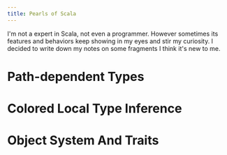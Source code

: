 ```yaml
---
title: Pearls of Scala
---
```


I'm not a expert in Scala, not even a programmer. However sometimes its features and behaviors keep showing in my eyes and stir my curiosity. I decided to write down my notes on some fragments I think it's new to me.

# Path-dependent Types

# Colored Local Type Inference

# Object System And Traits